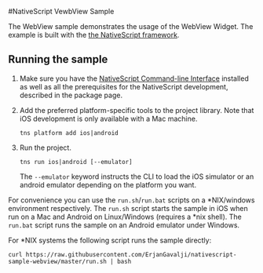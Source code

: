 #NativeScript VewbView Sample

The WebView sample demonstrates the usage of the WebView Widget. The example is built with the [the NativeScript framework](http://www.nativescript.org).

## Running the sample

1. Make sure you have the [NativeScript Command-line Interface](https://www.npmjs.com/package/nativescript) installed as well as all the prerequisites for the NativeScript development, described in the package page.
2. Add the preferred platform-specific tools to the project library. Note that iOS development is only available with a Mac machine.

    `tns platform add ios|android`

3. Run the project.

    `tns run ios|android [--emulator]`

    The `--emulator` keyword instructs the CLI to load the iOS simulator or an android emulator depending on the platform you want.


For convenience you can use the `run.sh`/`run.bat` scripts on a \*NIX/windows environment respectively. The `run.sh` script starts the sample in iOS when run on a Mac and Android on Linux/Windows (requires a \*nix shell). The `run.bat` script runs the sample on an Android emulator under Windows.

For \*NIX systems the following script runs the sample directly:

`curl https://raw.githubusercontent.com/ErjanGavalji/nativescript-sample-webview/master/run.sh | bash`
